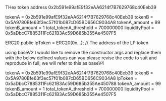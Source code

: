 THex token address  0x2b591e99afE9f32eAA6214f7B7629768c40Eeb39



tokenA = 0x2b591e99afE9f32eAA6214f7B7629768c40Eeb39
tokenB = 0x5A9780Bfe63f3ec57f01b087cD65BD656C9034A8
tokenA_amount = 99
tokenB_amount = 1
total_tokenA_threshold = 700000000
liquidityPool = 0x5aDbcC7885311Fc621B3Ac59D685b355Ae4507F5


ERC20 public lpToken = ERC20(0x...); // The address of the LP token





using baseV2 I would like to remove the constructor args and replace them with the below defined values can you please revise the code to suit and reproduce in full, we will refer to this as baseV4

tokenA = 0x2b591e99afE9f32eAA6214f7B7629768c40Eeb39
tokenB = 0x5A9780Bfe63f3ec57f01b087cD65BD656C9034A8
lpToken = 0x5aDbcC7885311Fc621B3Ac59D685b355Ae450788
tokenA_amount = 99
tokenB_amount = 1
total_tokenA_threshold = 700000000
liquidityPool = 0x5aDbcC7885311Fc621B3Ac59D685b355Ae4507F5
